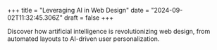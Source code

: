 +++
title = "Leveraging AI in Web Design"
date = "2024-09-02T11:32:45.306Z"
draft = false
+++

  Discover how artificial intelligence is revolutionizing web design, from automated layouts to AI-driven user personalization.
        
